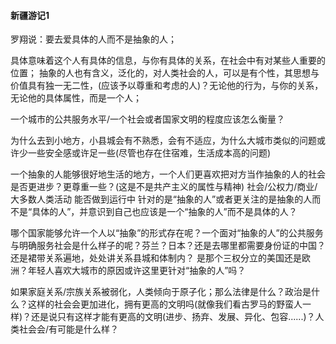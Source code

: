 #### 新疆游记1

罗翔说：要去爱具体的人而不是抽象的人；

具体意味着这个人有具体的信息，与你有具体的关系，在社会中有对某些人重要的位置；
抽象的人也有含义，泛化的，对人类社会的人，可以是有个性，其思想与价值具有独一无二性，(应该予以尊重和考虑的人)？无论他的行为，与你的关系，无论他的具体属性，而是一个人；

一个城市的公共服务水平/一个社会或者国家文明的程度应该怎么衡量？

为什么去到小地方，小县城会有不熟悉，会有不适应，为什么大城市类似的问题或许少一些安全感或许足一些(尽管也存在住宿难，生活成本高的问题)

一个抽象的人能够很好地生活的地方，一个人们更喜欢把对方当作抽象的人的社会是否更进步？更尊重一些？(这是不是共产主义的属性与精神)
社会/公权力/商业/大多数人类活动 能否做到运行中 针对的是“抽象的人”或者更关注的是抽象的人而不是“具体的人”，并意识到自己也应该是一个“抽象的人”而不是具体的人？

哪个国家能够允许一个人以“抽象”的形式存在呢？一个面对“抽象的人”的公共服务与明确服务社会是什么样子的呢？芬兰？日本？还是去哪里都需要身份证的中国？还是裙带关系遍地，处处讲关系县城和体制内？
是那个三权分立的美国还是欧洲？年轻人喜欢大城市的原因或许这里更针对“抽象的人”吗？

如果家庭关系/宗族关系被弱化，人类倾向于原子化；那么法律是什么？政治是什么？这样的社会会更加进化，拥有更高的文明吗(就像我们看古罗马的野蛮人一样)？还是说只有这样才能有更高的文明(进步、扬弃、发展、异化、包容......)？人类社会会/有可能是什么样？
